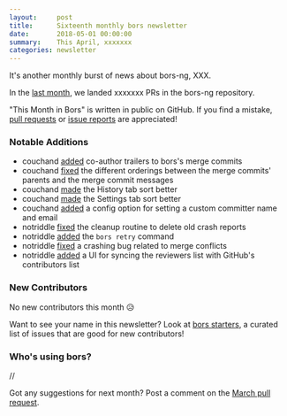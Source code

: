 ```yaml
---
layout:     post
title:      Sixteenth monthly bors newsletter
date:       2018-05-01 00:00:00
summary:    This April, xxxxxxx
categories: newsletter
---
```


It's another monthly burst of news about bors-ng,
XXX.

In the [last month](https://github.com/bors-ng/bors-ng/pulls?utf8=%E2%9C%93&q=is%3Apr%20is%3Aclosed%20closed%3A2018-04-01..2018-04-30),
we landed xxxxxxx PRs in the bors-ng repository.

"This Month in Bors" is written in public on GitHub.
If you find a mistake, [pull requests] or [issue reports] are appreciated!

[pull requests]: https://github.com/bors-ng/bors-ng.github.io/pulls
[issue reports]: https://github.com/bors-ng/bors-ng.github.io/issues


### Notable Additions

* couchand [added](https://github.com/bors-ng/bors-ng/pull/392) co-author trailers to bors's merge commits
* couchand [fixed](https://github.com/bors-ng/bors-ng/pull/393) the different orderings between the merge commits' parents and the merge commit messages
* couchand [made](https://github.com/bors-ng/bors-ng/pull/394) the History tab sort better
* couchand [made](https://github.com/bors-ng/bors-ng/pull/395) the Settings tab sort better
* couchand [added](https://github.com/bors-ng/bors-ng/pull/396) a config option for setting a custom committer name and email
* notriddle [fixed](https://github.com/bors-ng/bors-ng/pull/401) the cleanup routine to delete old crash reports
* notriddle [added](https://github.com/bors-ng/bors-ng/pull/402) the `bors retry` command
* notriddle [fixed](https://github.com/bors-ng/bors-ng/pull/404) a crashing bug related to merge conflicts
* notriddle [added](https://github.com/bors-ng/bors-ng/pull/411) a UI for syncing the reviewers list with GitHub's contributors list

### New Contributors

No new contributors this month 😥

Want to see your name in this newsletter? Look at [bors starters](https://bors.tech/starters/), a curated list of issues that are good for new contributors!


### Who's using bors?

//

Got any suggestions for next month?
Post a comment on the [March pull request](https://github.com/bors-ng/bors-ng.github.io/pull/33).
